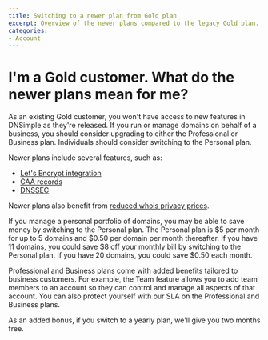 ```yaml
---
title: Switching to a newer plan from Gold plan
excerpt: Overview of the newer plans compared to the legacy Gold plan.
categories:
- Account
---
```


# I'm a Gold customer. What do the newer plans mean for me?

As an existing Gold customer, you won't have access to new features in DNSimple as they're released. If you run or manage domains on behalf of a business, you should consider upgrading to either the Professional or Business plan. Individuals should consider switching to the Personal plan.

Newer plans include several features, such as:

- [Let's Encrypt integration](/articles/letsencrypt/)
- [CAA records](/articles/manage-caa-record/)
- [DNSSEC](/articles/dnssec/)

Newer plans also benefit from [reduced whois privacy prices](https://blog.dnsimple.com/2017/10/whois-privacy-price-decrease/).

If you manage a personal portfolio of domains, you may be able to save money by switching to the Personal plan. The Personal plan is $5 per month for up to 5 domains and $0.50 per domain per month thereafter. If you have 11 domains, you could save $8 off your monthly bill by switching to the Personal plan. If you have 20 domains, you could save $0.50 each month.

Professional and Business plans come with added benefits tailored to business customers. For example, the Team feature allows you to add team members to an account so they can control and manage all aspects of that account. You can also protect yourself with our SLA on the Professional and Business plans. 

As an added bonus, if you switch to a yearly plan, we'll give you two months free. 
